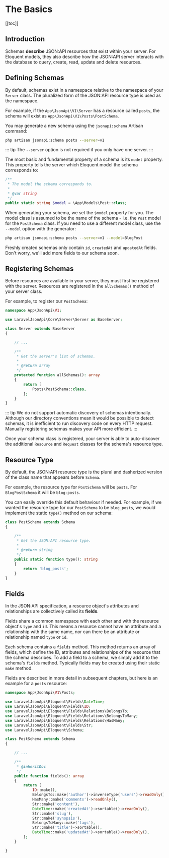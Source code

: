 # The Basics

[[toc]]

## Introduction

Schemas **describe** JSON:API resources that exist within your server.
For Eloquent models, they also describe how the JSON:API server interacts
with the database to query, create, read, update and delete resources.

## Defining Schemas

By default, schemas exist in a namespace relative to the namespace of
your `Server` class. The pluralized form of the JSON:API resource
type is used as the namespace.

For example, if the `App\JsonApi\V1\Server` has a resource called
`posts`, the schema will exist as `App\JsonApi\V1\Posts\PostSchema`.

You may generate a new schema using the `jsonapi:schema` Artisan command:

```bash
php artisan jsonapi:schema posts --server=v1
```

::: tip
The `--server` option is not required if you only have one server.
:::

The most basic and fundamental property of a schema is its `model`
property. This property tells the server which Eloquent model the schema
corresponds to:

```php
/**
 * The model the schema corresponds to.
 *
 * @var string
 */
public static string $model = \App\Models\Post::class;
```

When generating your schema, we set the `$model` property for you.
The model class is assumed to be the name of the schema - i.e. the
`Post` model for the `PostSchema` class. If you need to use a different
model class, use the `--model` option with the generator:

```bash
php artisan jsonapi:schema posts --server=v1 --model=BlogPost
```

Freshly created schemas only contain `id`, `createdAt` and `updatedAt`
fields. Don't worry, we'll add more fields to our schema soon.

## Registering Schemas

Before resources are available in your server, they must first be registered
with the server. Resources are registered in the `allSchemas()` method
of your server class.

For example, to register our `PostSchema`:

```php
namespace App\JsonApi\V1;

use LaravelJsonApi\Core\Server\Server as BaseServer;

class Server extends BaseServer
{

    // ...

    /**
     * Get the server's list of schemas.
     *
     * @return array
     */
    protected function allSchemas(): array
    {
        return [
            Posts\PostSchema::class,
        ];
    }
}
```

::: tip
We do not support automatic discovery of schemas intentionally.
Although our directory conventions mean it would be possible to detect
schemas, it is inefficient to run discovery code on every HTTP request.
Manually registering schemas makes your API more efficient.
:::

Once your schema class is registered, your server is able to auto-discover
the additional `Resource` and `Request` classes for the schema's resource
type.

## Resource Type

By default, the JSON:API resource type is the plural and dasherized version
of the class name that appears before `Schema`.

For example, the resource type for `PostSchema` will be `posts`. For
`BlogPostSchema` it will be `blog-posts`.

You can easily override this default behaviour if needed. For example,
if we wanted the resource type for our `PostSchema` to be `blog_posts`,
we would implement the static `type()` method on our schema:

```php
class PostSchema extends Schema
{

    /**
     * Get the JSON:API resource type.
     *
     * @return string
     */
    public static function type(): string
    {
        return 'blog_posts';
    }
}
```

## Fields

In the JSON:API specification, a resource object's attributes and
relationships are collectively called its **fields**.

Fields share a common namespace with each other and with the resource
object's `type` and `id`. This means a resource cannot have an attribute and
a relationship with the same name, nor can there be an attribute or
relationship named `type` or `id`.

Each schema contains a `fields` method. This method returns an array
of fields, which define the ID, attributes and relationships of the
resource that the schema describes. To add a field to a schema, we simply
add it to the schema's `fields` method. Typically fields may be created
using their static `make` method.

Fields are described in more detail in subsequent chapters, but here
is an example for a `posts` resource:

```php
namespace App\JsonApi\V1\Posts;

use LaravelJsonApi\Eloquent\Fields\DateTime;
use LaravelJsonApi\Eloquent\Fields\ID;
use LaravelJsonApi\Eloquent\Fields\Relations\BelongsTo;
use LaravelJsonApi\Eloquent\Fields\Relations\BelongsToMany;
use LaravelJsonApi\Eloquent\Fields\Relations\HasMany;
use LaravelJsonApi\Eloquent\Fields\Str;
use LaravelJsonApi\Eloquent\Schema;

class PostSchema extends Schema
{

    // ...

    /**
     * @inheritDoc
     */
    public function fields(): array
    {
        return [
            ID::make(),
            BelongsTo::make('author')->inverseType('users')->readOnly(),
            HasMany::make('comments')->readOnly(),
            Str::make('content'),
            DateTime::make('createdAt')->sortable()->readOnly(),
            Str::make('slug'),
            Str::make('synopsis'),
            BelongsToMany::make('tags'),
            Str::make('title')->sortable(),
            DateTime::make('updatedAt')->sortable()->readOnly(),
        ];
    }

}
```
